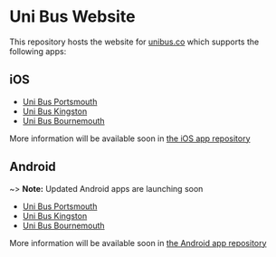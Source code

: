 # Uni Bus Website

This repository hosts the website for [unibus.co](https://unibus.co) which supports the following apps:

## iOS

- [Uni Bus Portsmouth](https://itunes.apple.com/gb/app/uni-bus-portsmouth/id702448894?mt=8)
- [Uni Bus Kingston](https://itunes.apple.com/gb/app/uni-bus-kingston/id710698908?mt=8)
- [Uni Bus Bournemouth](https://itunes.apple.com/us/app/uni-bus-bournemouth/id710673847?mt=8)

More information will be available soon in [the iOS app repository](https://github.com/uni-bus/ios)

## Android

~> **Note:** Updated Android apps are launching soon

- [Uni Bus Portsmouth](https://play.google.com/store/apps/details?id=uk.co.ibuildstuff.bustimes.portsmouth&hl=en_GB)
- [Uni Bus Kingston](https://play.google.com/store/apps/details?id=uk.co.ibuildstuff.bustimes.kingston&hl=en_GB)
- [Uni Bus Bournemouth](https://play.google.com/store/apps/details?id=uk.co.ibuildstuff.bustimes.bournemouth&hl=en_GB)

More information will be available soon in [the Android app repository](https://github.com/uni-bus/android)
